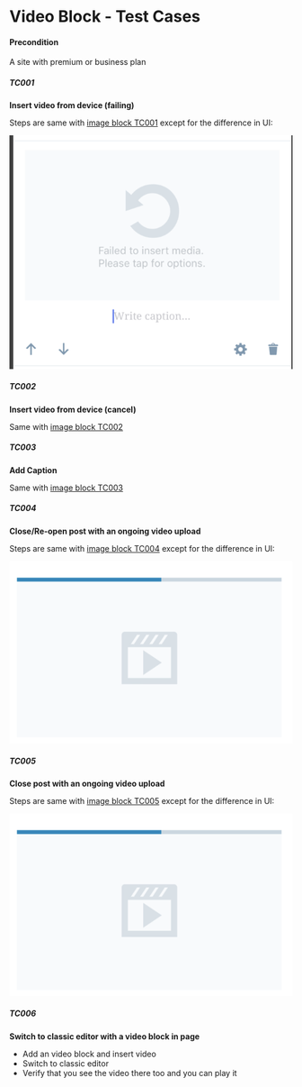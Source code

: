 
# Video Block - Test Cases

#### **Precondition**

A site with premium or business plan

##### TC001

**Insert video from device (failing)**

Steps are same with [image block TC001](https://github.com/wordpress-mobile/gutenberg-tests/blob/master/test-cases/image.md#tc001) except for the difference in UI:

![Upload failed](resources/video-upload-failed.png)

##### TC002

**Insert video from device (cancel)**

Same with [image block TC002](https://github.com/wordpress-mobile/gutenberg-tests/blob/master/test-cases/image.md#tc002) 

##### TC003

**Add Caption**

Same with [image block TC003](https://github.com/wordpress-mobile/gutenberg-tests/blob/master/test-cases/image.md#tc003)

##### TC004

**Close/Re-open post with an ongoing video upload**

Steps are same with [image block TC004](https://github.com/wordpress-mobile/gutenberg-tests/blob/master/test-cases/image.md#tc004) except for the difference in UI:

![Upload progress](resources/upload-progress-video.png)

##### TC005

**Close post with an ongoing video upload**

Steps are same with [image block TC005](https://github.com/wordpress-mobile/gutenberg-tests/blob/master/test-cases/image.md#tc005) except for the difference in UI:

![Upload progress](resources/upload-progress-video.png)

##### TC006

**Switch to classic editor with a video block in page**

-   Add an video block and insert video
-   Switch to classic editor
-   Verify that you see the video there too and you can play it



